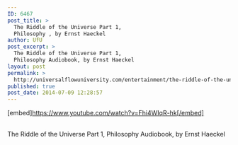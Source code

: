 ```yaml
---
ID: 6467
post_title: >
  The Riddle of the Universe Part 1,
  Philosophy , by Ernst Haeckel
author: UfU
post_excerpt: >
  The Riddle of the Universe Part 1,
  Philosophy Audiobook, by Ernst Haeckel
layout: post
permalink: >
  http://universalflowuniversity.com/entertainment/the-riddle-of-the-universe-part-1-philosophy-by-ernst-haeckel/
published: true
post_date: 2014-07-09 12:28:57
---
```

[embed]https://www.youtube.com/watch?v=Fhi4WIqR-hk[/embed]</br></br>
<p>The Riddle of the Universe Part 1, Philosophy Audiobook, by Ernst Haeckel</p>